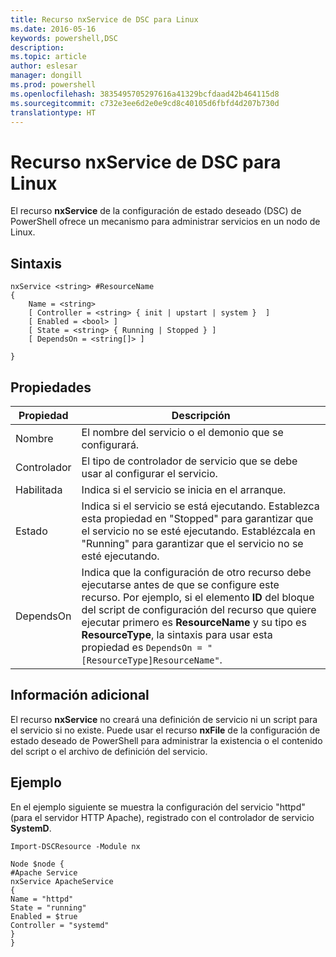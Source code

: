 ```yaml
---
title: Recurso nxService de DSC para Linux
ms.date: 2016-05-16
keywords: powershell,DSC
description: 
ms.topic: article
author: eslesar
manager: dongill
ms.prod: powershell
ms.openlocfilehash: 3835495705297616a41329bcfdaad42b464115d8
ms.sourcegitcommit: c732e3ee6d2e0e9cd8c40105d6fbfd4d207b730d
translationtype: HT
---
```

# <a name="dsc-for-linux-nxservice-resource"></a>Recurso nxService de DSC para Linux

El recurso **nxService** de la configuración de estado deseado (DSC) de PowerShell ofrece un mecanismo para administrar servicios en un nodo de Linux.

## <a name="syntax"></a>Sintaxis

```
nxService <string> #ResourceName
{
    Name = <string>
    [ Controller = <string> { init | upstart | system }  ]
    [ Enabled = <bool> ]
    [ State = <string> { Running | Stopped } ]
    [ DependsOn = <string[]> ]

}
```

## <a name="properties"></a>Propiedades
|  Propiedad |  Descripción | 
|---|---|
| Nombre| El nombre del servicio o el demonio que se configurará.| 
| Controlador| El tipo de controlador de servicio que se debe usar al configurar el servicio.| 
| Habilitada| Indica si el servicio se inicia en el arranque.| 
| Estado| Indica si el servicio se está ejecutando. Establezca esta propiedad en "Stopped" para garantizar que el servicio no se esté ejecutando. Establézcala en "Running" para garantizar que el servicio no se esté ejecutando.| 
| DependsOn | Indica que la configuración de otro recurso debe ejecutarse antes de que se configure este recurso. Por ejemplo, si el elemento **ID** del bloque del script de configuración del recurso que quiere ejecutar primero es **ResourceName** y su tipo es **ResourceType**, la sintaxis para usar esta propiedad es `DependsOn = "[ResourceType]ResourceName"`.| 


## <a name="additional-information"></a>Información adicional

El recurso **nxService** no creará una definición de servicio ni un script para el servicio si no existe. Puede usar el recurso **nxFile** de la configuración de estado deseado de PowerShell para administrar la existencia o el contenido del script o el archivo de definición del servicio.

## <a name="example"></a>Ejemplo

En el ejemplo siguiente se muestra la configuración del servicio "httpd" (para el servidor HTTP Apache), registrado con el controlador de servicio **SystemD**.

```
Import-DSCResource -Module nx 

Node $node {
#Apache Service
nxService ApacheService 
{
Name = "httpd"
State = "running"
Enabled = $true
Controller = "systemd"
}
}
```

